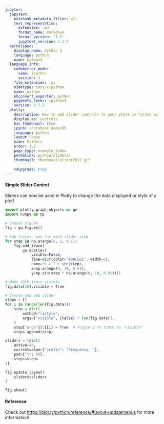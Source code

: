 ```yaml
---
jupyter:
  jupytext:
    notebook_metadata_filter: all
    text_representation:
      extension: .md
      format_name: markdown
      format_version: '1.1'
      jupytext_version: 1.1.7
  kernelspec:
    display_name: Python 3
    language: python
    name: python3
  language_info:
    codemirror_mode:
      name: ipython
      version: 3
    file_extension: .py
    mimetype: text/x-python
    name: python
    nbconvert_exporter: python
    pygments_lexer: ipython3
    version: 3.7.2
  plotly:
    description: How to add slider controls to your plots in Python with Plotly.
    display_as: controls
    has_thumbnail: true
    ipynb: ~notebook_demo/85
    language: python
    layout: base
    name: Sliders
    order: 1.5
    page_type: example_index
    permalink: python/sliders/
    thumbnail: thumbnail/slider2017.gif
    
    v4upgrade: true
---
```


#### Simple Slider Control
Sliders can now be used in Plotly to change the data displayed or style of a plot!

```python
import plotly.graph_objects as go
import numpy as np

# Create figure
fig = go.Figure()

# Add traces, one for each slider step
for step in np.arange(0, 5, 0.1):
    fig.add_trace(
        go.Scatter(
            visible=False,
            line=dict(color="#00CED1", width=6),
            name="𝜈 = " + str(step),
            x=np.arange(0, 10, 0.01),
            y=np.sin(step * np.arange(0, 10, 0.01))))

# Make 10th trace visible
fig.data[10].visible = True

# Create and add slider
steps = []
for i in range(len(fig.data)):
    step = dict(
        method="restyle",
        args=["visible", [False] * len(fig.data)],
    )
    step["args"][1][i] = True  # Toggle i'th trace to "visible"
    steps.append(step)

sliders = [dict(
    active=10,
    currentvalue={"prefix": "Frequency: "},
    pad={"t": 50},
    steps=steps
)]

fig.update_layout(
    sliders=sliders
)

fig.show()
```

#### Reference
Check out https://plot.ly/python/reference/#layout-updatemenus for more information!

